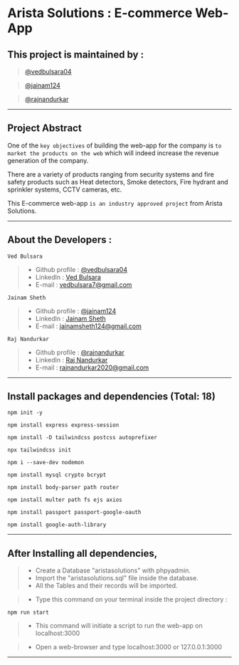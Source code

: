 # Arista Solutions : E-commerce Web-App

## This project is maintained by :
> [@vedbulsara04](https://github.com/vedbulsara04)

> [@jainam124](https://github.com/jainam124)

> [@rajnandurkar](https://github.com/rajnandurkar)

---
## Project Abstract


One of the ` key objectives ` of building the web-app for the company is ` to market the products on the web ` which will indeed increase the revenue generation of the company.

There are a variety of products ranging from security systems and fire safety products such as Heat detectors, Smoke detectors, Fire hydrant and sprinkler systems, 
CCTV cameras, etc.

This E-commerce web-app ` is an industry approved project ` from Arista Solutions.

---

## About the Developers :

` Ved Bulsara `
  >- Github profile : [@vedbulsara04](https://github.com/vedbulsara04)
  >- LinkedIn : [Ved Bulsara](https://www.linkedin.com/in/vedbulsara04/)
  >- E-mail : vedbulsara7@gmail.com

` Jainam Sheth `
  >- Github profile : [@jainam124](https://github.com/jainam124)
  >- LinkedIn : [Jainam Sheth](https://www.linkedin.com/in/shethjainam/)
  >- E-mail : jainamsheth124@gmail.com

` Raj Nandurkar `
  >- Github profile : [@rajnandurkar](https://github.com/rajnandurkar)
  >- LinkedIn : [Raj Nandurkar](https://www.linkedin.com/in/raj-nandurkar-3546b9236/)
  >- E-mail : rajnandurkar2020@gmail.com

---

## Install packages and dependencies (Total: 18)

``` 
npm init -y 
```

``` 
npm install express express-session 
```

``` 
npm install -D tailwindcss postcss autoprefixer
```

``` 
npx tailwindcss init 
```

``` 
npm i --save-dev nodemon 
```

```
npm install mysql crypto bcrypt
```

``` 
npm install body-parser path router 
```

``` 
npm install multer path fs ejs axios
```

```
npm install passport passport-google-oauth
```

```
npm install google-auth-library
```
---

## After Installing all dependencies,
>-  Create a Database "aristasolutions" with phpyadmin.
>-  Import the "aristasolutions.sql" file inside the database.
>-  All the Tables and their records will be imported.

>-  Type this command on your terminal inside the project directory :

```
npm run start
```
>-  This command will initiate a script to run the web-app on localhost:3000

>- Open a web-browser and type localhost:3000 or 127.0.0.1:3000

---
